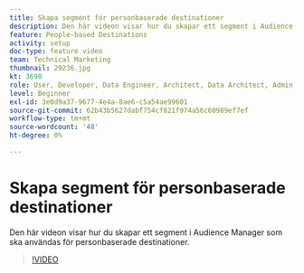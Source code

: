 ```yaml
---
title: Skapa segment för personbaserade destinationer
description: Den här videon visar hur du skapar ett segment i Audience Manager som ska användas för personbaserade destinationer.
feature: People-based Destinations
activity: setup
doc-type: feature video
team: Technical Marketing
thumbnail: 29236.jpg
kt: 3690
role: User, Developer, Data Engineer, Architect, Data Architect, Admin, Leader
level: Beginner
exl-id: 3e0d9a37-9677-4e4a-8ae6-c5a54ae99601
source-git-commit: 62b43b5627dabf754cf821f974a56c60989ef7ef
workflow-type: tm+mt
source-wordcount: '48'
ht-degree: 0%

---
```


# Skapa segment för personbaserade destinationer

Den här videon visar hur du skapar ett segment i Audience Manager som ska användas för personbaserade destinationer.

>[!VIDEO](https://video.tv.adobe.com/v/29236/?quality=12)
